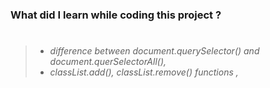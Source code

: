 ### What did I learn while coding this project ?

> #
>
> - _difference between document.querySelector() and document.querSelectorAll(),_
> - _classList.add(), classList.remove() functions ,_
>
> #
